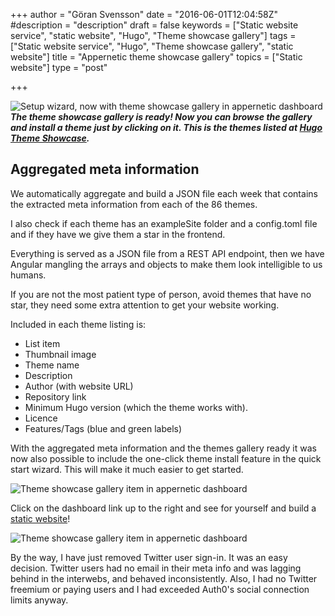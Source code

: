 +++
author = "Göran Svensson"
date = "2016-06-01T12:04:58Z"
#description = "description"
draft = false
keywords = ["Static website service", "static website", "Hugo", "Theme showcase gallery"]
tags = ["Static website service", "Hugo", "Theme showcase gallery", "static website"]
title = "Appernetic theme showcase gallery"
topics = ["Static website"]
type = "post"

+++
![Setup wizard, now with theme showcase gallery in appernetic dashboard][1]
***The theme showcase gallery is ready! Now you can browse the gallery and install a theme just by clicking on it. This is the themes listed at [Hugo Theme Showcase][2].*** 

## Aggregated meta information
We automatically aggregate and build a JSON file each week that contains the extracted meta information from each of the 86 themes. 

I also check if each theme has an exampleSite folder and a config.toml file and if they have we give them a star in the frontend. 

Everything is served as a JSON file from a REST API endpoint, then we have Angular mangling the arrays and objects to make them look intelligible to us humans.   

If you are not the most patient type of person, avoid themes that have no star, they  need some extra attention to get your website working.

Included in each theme listing is:

 - List item
 - Thumbnail image
 - Theme name
 - Description
 - Author (with website URL)
 - Repository link
 - Minimum Hugo version (which the theme works with).
 - Licence
 - Features/Tags (blue and green labels)  

With the aggregated meta information and the themes gallery ready it was now also possible to include the one-click theme install feature in the quick start wizard.  This will make it much easier to get started.

![Theme showcase gallery item in appernetic dashboard][3]

Click on the dashboard link up to the right and see for yourself and build a [static website][4]!

![Theme showcase gallery item in appernetic dashboard][5]

By the way, I have just removed Twitter user sign-in. It was an easy decision. Twitter users had no email in their meta info and was lagging behind in the interwebs, and behaved inconsistently. Also, I had no Twitter freemium or paying users and I had exceeded Auth0's social connection limits anyway.
 
  [1]: https://res.cloudinary.com/appernetic/v1464414173/suli8vdkjsw9luw1ol3f
  [2]: http://themes.gohugo.io/
  [3]: https://res.cloudinary.com/appernetic/v1464371347/mgc1lnbrytafkitsjmma
  [4]: https://appernetic.io/app/#/dashboard/list/create
  [5]: https://res.cloudinary.com/appernetic/v1464415618/eiysait32vipexfyhduh
